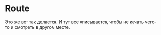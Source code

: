 # Route
Это же вот так делается. И тут все описывается, чтобы не качать чего-то и смотреть в другом месте.
